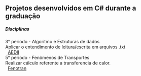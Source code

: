 ## Projetos desenvolvidos em C# durante a graduação

<div>
  <h5>Disciplinas</h5>
  3° periodo - Algoritmo e Estruturas de dados <br>
  Aplicar o entendimento de leitura/escrita em arquivos .txt <br>
  &nbsp; <a href="https://github.com/theadelmojr/Graduacao/blob/main/AEDII/Projeto.sln">AEDII</a><br/>
  5° periodo - Fenômenos de Transportes <br>
  Realizar cálculo referente a transferencia de calor.<br>
  &nbsp; <a href="https://github.com/theadelmojr/Graduacao/blob/main/Fenotran/Fenotran.sln">Fenotran</a><br/>
</div>